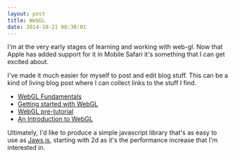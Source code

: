 ```yaml
---
layout: post
title: WebGL
date: 2014-10-21 08:38:01
---
```

I'm at the very early stages of learning and working with web-gl. Now that Apple has added support for it in Mobile Safari it's something that I can get excited about.

I've made it much easier for myself to post and edit blog stuff. This can be a kind of living blog post where I can collect links to the stuff I find.

* [WebGL Fundamentals](http://games.greggman.com/game/webgl-fundamentals/)
* [Getting started with WebGL](https://developer.mozilla.org/en-US/docs/Web/WebGL/Getting_started_with_WebGL)
* [WebGL pre-tutorial](http://my2iu.blogspot.co.uk/2011/11/webgl-pre-tutorial-part-1.html)
* [An Introduction to WebGL](https://dev.opera.com/articles/introduction-to-webgl-part-1/)

Ultimately, I'd like to produce a simple javascript library that's as easy to use as [Jaws.js](http://jawsjs.com/), starting with 2d as it's the performance increase that I'm interested in.
